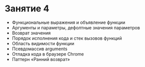 # Занятие 4

- Функциональные выражения и объявление функции
- Аргументы и параметры, дефолтные значения параметров
- Возврат значения
- Порядок исполнения кода и стек вызовов функций
- Область видимости функции
- Псевдомассив arguments
- Отладка кода в браузере Chrome
- Паттерн «Ранний возврат»
